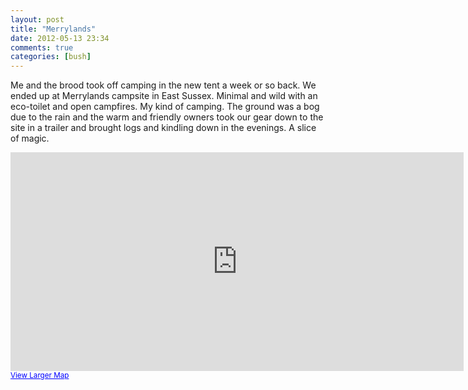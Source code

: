 ```yaml
---
layout: post
title: "Merrylands"
date: 2012-05-13 23:34
comments: true
categories: [bush]
---
```


Me and the brood took off camping in the new tent a week or so back. We ended up at Merrylands campsite
in East Sussex. Minimal and wild with an eco-toilet and open campfires. My kind of camping. The ground
was a bog due to the rain and the warm and friendly owners took our gear down to the site in a trailer
and brought logs and kindling down in the evenings. A slice of magic.

<iframe width="725" height="350" frameborder="0" scrolling="no" marginheight="0" marginwidth="0" src="http://maps.google.co.uk/maps?f=q&amp;source=s_q&amp;hl=en&amp;geocode=&amp;q=chiddingly+east+sussex+BN8+6HQ&amp;aq=&amp;sll=50.909338,0.197883&amp;sspn=0.017048,0.040555&amp;ie=UTF8&amp;hq=&amp;hnear=Chiddingly+BN8+6HQ,+United+Kingdom&amp;ll=50.909338,0.197883&amp;spn=0.017047,0.040555&amp;t=m&amp;z=14&amp;iwloc=A&amp;output=embed"></iframe><br /><small><a href="http://maps.google.co.uk/maps?f=q&amp;source=embed&amp;hl=en&amp;geocode=&amp;q=chiddingly+east+sussex+BN8+6HQ&amp;aq=&amp;sll=50.909338,0.197883&amp;sspn=0.017048,0.040555&amp;ie=UTF8&amp;hq=&amp;hnear=Chiddingly+BN8+6HQ,+United+Kingdom&amp;ll=50.909338,0.197883&amp;spn=0.017047,0.040555&amp;t=m&amp;z=14&amp;iwloc=A" style="color:#0000FF;text-align:left">View Larger Map</a></small>